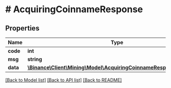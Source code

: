 # # AcquiringCoinnameResponse

## Properties

Name | Type | Description | Notes
------------ | ------------- | ------------- | -------------
**code** | **int** |  | [optional]
**msg** | **string** |  | [optional]
**data** | [**\Binance\Client\Mining\Model\AcquiringCoinnameResponseDataInner[]**](AcquiringCoinnameResponseDataInner.md) |  | [optional]

[[Back to Model list]](../../README.md#models) [[Back to API list]](../../README.md#endpoints) [[Back to README]](../../README.md)
